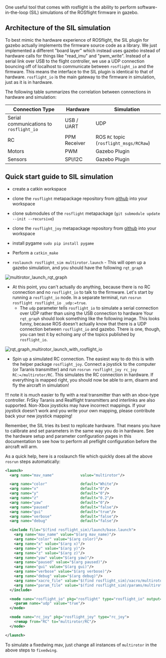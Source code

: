 One useful tool that comes with rosflight is the ability to perform software-in-the-loop (SIL) simulations of the ROSflight firmware in gazebo.

## Architecture of the SIL simulation

To best mimic the hardware experience of ROSflight, the SIL plugin for gazebo actually implements the firmware source code as a library.  We just implemented a different "board layer" which instead uses gazebo instead of hardware calls for things like "read_imu" and "pwm_write".  Instead of a serial link over USB to the flight controller, we use a UDP connection bouncing off of localhost to communicate between `rosflight_io` and the firmware.  This means the interface to the SIL plugin is identical to that of hardware.  `rosflight_io` is the main gateway to the firmware in simulation, just as it is in hardware.

The following table summarizes the correlation between connections in hardware and simulation:

| Connection Type                         | Hardware     | Simulation                              |
|-----------------------------------------|--------------|-----------------------------------------|
| Serial communications to `rosflight_io` | USB / UART   | UDP                                     |
| RC                                      | PPM Receiver | ROS `RC` topic (`rosflight_msgs/RCRaw`) |
| Motors                                  | PWM          | Gazebo Plugin                           |
| Sensors                                 | SPI/I2C      | Gazebo Plugin                           |

## Quick start guide to SIL simulation

* create a catkin workspace

* clone the `rosflight` metapackage repository from [github](https://github.com/rosflight/rosflight) into your workspace

* clone submodules of the `rosflight` metapackage (``` git submodule update --init --recursive ```)

* clone the `rosflight_joy` metapackage repository from [github](https://github.com/rosflight/rosflight_joy) into your workspace

* install pygame `sudo pip install pygame`

* Perform a `catkin_make`

* `roslaunch rosflight_sim multirotor.launch` - This will open up a gazebo simulation, and you should have the following `rqt_graph`

![multirotor_launch_rqt_graph](images/rqt_graph_multirotor_launch.png)

* At this point, you can't actually do anything, because there is no RC connection and no `rosflight_io` to talk to the firmware.  Let's start by running a `rosflight_io` node.  In a separate terminal, run `rosrun rosflight rosflight_io _udp:=true`.
    * The `udp` parameter tells `rosflight_io` to simulate a serial connection over UDP rather than using the USB connection to hardware
Your `rqt_graph` should look something like the following image. This looks funny, because ROS doesn't actually know that there is a UDP connection between `rosflight_io` and gazebo.  There is one, though, you can test it by echoing any of the topics published by `rosflight_io`.

![rqt_graph_multirotor_launch_with_rosflight_io](images/rqt_graph_multirotor_launch_with_rosflight_io.png)



* Spin up a simulated RC connection.   The easiest way to do this is with the helper package `rosflight_joy`.  Connect a joystick to the computer (or Taranis transmitter) and run `rosrun rosflight_joy rc_joy RC:=/multirotor/RC`.  This simulates the RC connection in hardware.  If everything is mapped right, you should now be able to arm, disarm and fly the aircraft in simulation!

!!! note
    it is much easier to fly with a real transmitter than with an xbox-type controller.  FrSky Taranis and Realflight transmitters and interlinks are also supported.  Non-Xbox joysticks may have incorrect mappings.  If your joystick doesn't work and you write your own mapping, please contribute back your new joystick mapping!

Remember, the SIL tries its best to replicate hardware.  That means you have to calibrate and set parameters in the same way you do in hardware.  See the hardware setup and parameter configuration pages in this documentation to see how to perform all preflight configuration before the aircraft will arm.

As a quick help, here is a roslaunch file which quickly does all the above `rosrun` steps automatically:

``` xml
<launch>
  <arg name="mav_name"            value="multirotor"/>

  <arg name="color"               default="White"/>
  <arg name="x"                   default="0"/>
  <arg name="y"                   default="0"/>
  <arg name="z"                   default="0.2"/>
  <arg name="yaw"                 default="0"/>
  <arg name="paused"              default="false"/>
  <arg name="gui"                 default="true"/>
  <arg name="verbose"             default="false"/>
  <arg name="debug"               default="false"/>

  <include file="$(find rosflight_sim)/launch/base.launch">
    <arg name="mav_name" value="$(arg mav_name)"/>
    <arg name="color" value="$(arg color)"/>
    <arg name="x" value="$(arg x)"/>
    <arg name="y" value="$(arg y)"/>
    <arg name="z" value="$(arg z)"/>
    <arg name="yaw" value="$(arg yaw)"/>
    <arg name="paused" value="$(arg paused)"/>
    <arg name="gui" value="$(arg gui)"/>
    <arg name="verbose" value="$(arg verbose)"/>
    <arg name="debug" value="$(arg debug)"/>
    <arg name="xacro_file" value="$(find rosflight_sim)/xacro/multirotor.urdf.xacro"/>
    <arg name="param_file" value="$(find rosflight_sim)/params/multirotor.yaml"/>
  </include>

  <node name="rosflight_io" pkg="rosflight" type="rosflight_io" output="screen">
    <param name="udp" value="true"/>
  </node>

  <node name="rc_joy" pkg="rosflight_joy" type="rc_joy">
    <remap from="RC" to="multirotor/RC"/>
  </node>

</launch>
```

To simulate a fixedwing mav, just change all instances of `multirotor` in the above steps to `fixedwing`.
